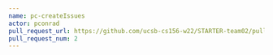 ```yaml
---
name: pc-createIssues
actor: pconrad
pull_request_url: https://github.com/ucsb-cs156-w22/STARTER-team02/pull/2
pull_request_num: 2
---
```

